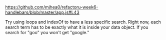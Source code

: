 https://github.com/mjhea0/refactoru-week6-handlebars/blob/master/app.js#L43

Try using loops and indexOf to have a less specific search. Right now, each search term has to be exactly what it is inside your data object. If you search for "goo" you won't get "google."
